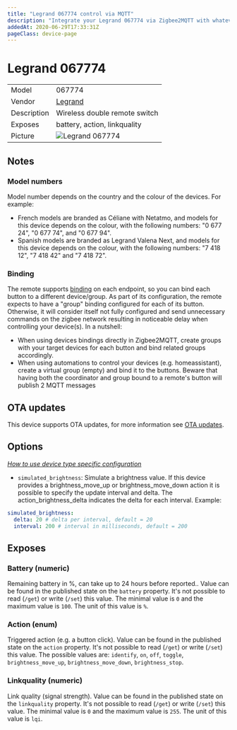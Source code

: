 ```yaml
---
title: "Legrand 067774 control via MQTT"
description: "Integrate your Legrand 067774 via Zigbee2MQTT with whatever smart home infrastructure you are using without the vendor's bridge or gateway."
addedAt: 2020-06-29T17:33:31Z
pageClass: device-page
---
```


<!-- !!!! -->
<!-- ATTENTION: This file is auto-generated through docgen! -->
<!-- You can only edit the "Notes"-Section between the two comment lines "Notes BEGIN" and "Notes END". -->
<!-- Do not use h1 or h2 heading within "## Notes"-Section. -->
<!-- !!!! -->

# Legrand 067774

|     |     |
|-----|-----|
| Model | 067774  |
| Vendor  | [Legrand](/supported-devices/#v=Legrand)  |
| Description | Wireless double remote switch |
| Exposes | battery, action, linkquality |
| Picture | ![Legrand 067774](https://www.zigbee2mqtt.io/images/devices/067774.jpg) |


<!-- Notes BEGIN: You can edit here. Add "## Notes" headline if not already present. -->
## Notes

### Model numbers
Model number depends on the country and the colour of the devices. For example:
- French models are branded as Céliane with Netatmo, and models for this device depends on the colour, with the following numbers: "0 677 24", "0 677 74", and "0 677 94".
- Spanish models are branded as Legrand Valena Next, and models for this device depends on the colour, with the following numbers: "7 418 12", "7 418 42" and "7 418 72".

### Binding
The remote supports [binding](../guide/usage/binding.md) on each endpoint, so you can bind each button to a different device/group.
As part of its configuration, the remote expects to have a "group" binding configured for each of its button. Otherwise, it will consider itself not fully configured and send unnecessary commands on the zigbee network resulting in noticeable delay when controlling your device(s).
In a nutshell:
- When using devices bindings directly in Zigbee2MQTT, create groups with your target devices for each button and bind related groups accordingly.
- When using automations to control your devices (e.g. homeassistant), create a virtual group (empty) and bind it to the buttons. Beware that having both the coordinator and group bound to a remote's button will publish 2 MQTT messages
<!-- Notes END: Do not edit below this line -->


## OTA updates
This device supports OTA updates, for more information see [OTA updates](../guide/usage/ota_updates.md).


## Options
*[How to use device type specific configuration](../guide/configuration/devices-groups.md#specific-device-options)*

* `simulated_brightness`: Simulate a brightness value. If this device provides a brightness_move_up or brightness_move_down action it is possible to specify the update interval and delta. The action_brightness_delta indicates the delta for each interval. Example:
```yaml
simulated_brightness:
  delta: 20 # delta per interval, default = 20
  interval: 200 # interval in milliseconds, default = 200
```


## Exposes

### Battery (numeric)
Remaining battery in %, can take up to 24 hours before reported..
Value can be found in the published state on the `battery` property.
It's not possible to read (`/get`) or write (`/set`) this value.
The minimal value is `0` and the maximum value is `100`.
The unit of this value is `%`.

### Action (enum)
Triggered action (e.g. a button click).
Value can be found in the published state on the `action` property.
It's not possible to read (`/get`) or write (`/set`) this value.
The possible values are: `identify`, `on`, `off`, `toggle`, `brightness_move_up`, `brightness_move_down`, `brightness_stop`.

### Linkquality (numeric)
Link quality (signal strength).
Value can be found in the published state on the `linkquality` property.
It's not possible to read (`/get`) or write (`/set`) this value.
The minimal value is `0` and the maximum value is `255`.
The unit of this value is `lqi`.

